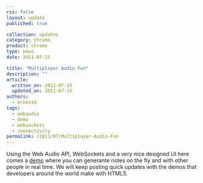 ```yaml
---
rss: false
layout: update
published: true

collection: updates
category: chrome
product: chrome
type: news
date: 2011-07-15

title: "Multiplayer Audio Fun"
description: ""
article:
  written_on: 2011-07-15
  updated_on: 2011-07-15
authors:
  - ernestd
tags:
  - webaudio
  - demo
  - websockets
  - connectivity
permalink: /2011/07/Multiplayer-Audio-Fun
---
```

Using the Web Audio API, WebSockets and a very nice designed UI here comes a <a href="http://labs.dinahmoe.com/plink">demo</a> where you can generante notes on the fly and with other people in real time.
We will keep posting quick updates with the demos that developers around the world make with HTML5.
